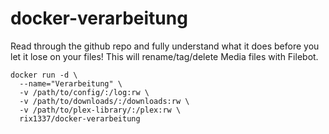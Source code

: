 # docker-verarbeitung
Read through the github repo and fully understand what it does before you let it lose on your files!
This will rename/tag/delete Media files with Filebot.

```
docker run -d \
  --name="Verarbeitung" \
  -v /path/to/config/:/log:rw \
  -v /path/to/downloads/:/downloads:rw \
  -v /path/to/plex-library/:/plex:rw \
  rix1337/docker-verarbeitung
  ```
